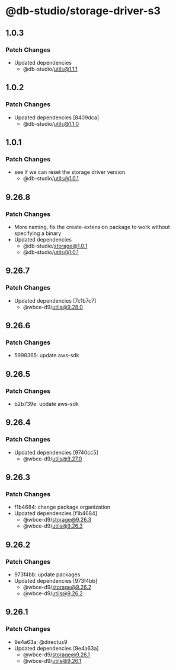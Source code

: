 # @db-studio/storage-driver-s3

## 1.0.3

### Patch Changes

- Updated dependencies
  - @db-studio/utils@1.1.1

## 1.0.2

### Patch Changes

- Updated dependencies [8409dca]
  - @db-studio/utils@1.1.0

## 1.0.1

### Patch Changes

- see if we can reset the storage driver version
  - @db-studio/utils@1.0.1

## 9.26.8

### Patch Changes

- More naming, fix the create-extension package to work without specifying a binary
- Updated dependencies
  - @db-studio/storage@1.0.1
  - @db-studio/utils@1.0.1

## 9.26.7

### Patch Changes

- Updated dependencies [7c1b7c7]
  - @wbce-d9/utils@9.28.0

## 9.26.6

### Patch Changes

- 5998365: update aws-sdk

## 9.26.5

### Patch Changes

- b2b739e: update aws-sdk

## 9.26.4

### Patch Changes

- Updated dependencies [9740cc5]
  - @wbce-d9/utils@9.27.0

## 9.26.3

### Patch Changes

- f1b4684: change package organization
- Updated dependencies [f1b4684]
  - @wbce-d9/storage@9.26.3
  - @wbce-d9/utils@9.26.3

## 9.26.2

### Patch Changes

- 973f4bb: update packages
- Updated dependencies [973f4bb]
  - @wbce-d9/storage@9.26.2
  - @wbce-d9/utils@9.26.2

## 9.26.1

### Patch Changes

- 9e4a63a: @directus9
- Updated dependencies [9e4a63a]
  - @wbce-d9/storage@9.26.1
  - @wbce-d9/utils@9.26.1
